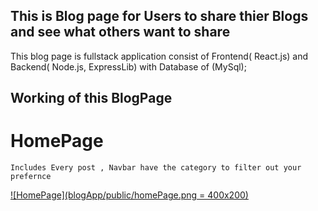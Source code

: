 ## This is Blog page for Users to share thier Blogs and see what others want to share
 This blog page is fullstack application consist of Frontend( React.js) and 
 Backend( Node.js, ExpressLib) with Database of (MySql);


## Working of this BlogPage

 # HomePage
    Includes Every post , Navbar have the category to filter out your prefernce

[![HomePage](blogApp/public/homePage.png = 400x200)](blogApp/public/homePage.png)
    
    

